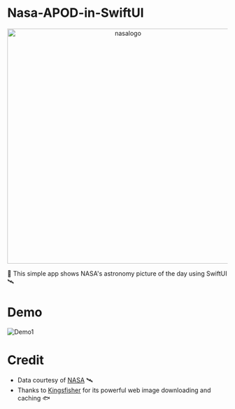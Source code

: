 # Nasa-APOD-in-SwiftUI
<p align="center" width="100%"><img width="536" alt="nasalogo" src="https://user-images.githubusercontent.com/64978825/92616363-09c38680-f2b6-11ea-870f-9cdf4c86641a.jpg">

🚀 This simple app shows NASA's astronomy picture of the day using SwiftUI 🛰

# Demo
![Demo1](https://user-images.githubusercontent.com/64978825/92613687-24483080-f2b3-11ea-8082-736c30b1ba64.gif)

# Credit
- Data courtesy of [NASA](https://api.nasa.gov) 🛰
- Thanks to [Kingsfisher](https://github.com/onevcat/Kingfisher) for its powerful web image downloading and caching 🐟

